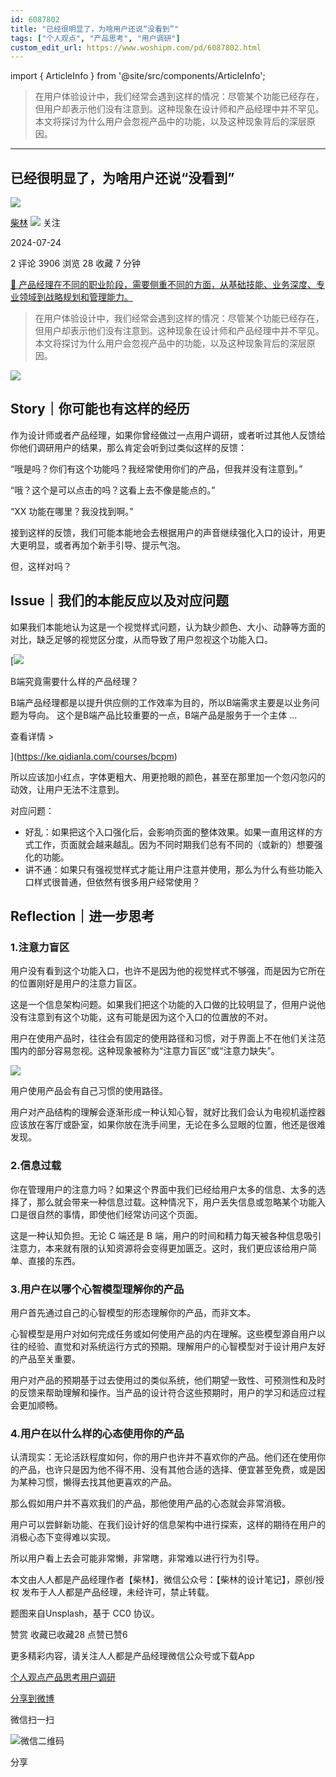 ```yaml
---
id: 6087802
title: "已经很明显了，为啥用户还说“没看到”"
tags: ["个人观点", "产品思考", "用户调研"]
custom_edit_url: https://www.woshipm.com/pd/6087802.html
---
```

import { ArticleInfo } from '@site/src/components/ArticleInfo';

<ArticleInfo
    author="柴林"
    authorLink="https://www.woshipm.com/u/1445283"
    published="2024-07-24"
    views={3906}
    comments={2}
    collects={28}
/>

> 在用户体验设计中，我们经常会遇到这样的情况：尽管某个功能已经存在，但用户却表示他们没有注意到。这种现象在设计师和产品经理中并不罕见。本文将探讨为什么用户会忽视产品中的功能，以及这种现象背后的深层原因。

---

## 已经很明显了，为啥用户还说“没看到”

[![](https://static.woshipm.com/APP_U_202212_20221208101317_7397.jpeg?imageView2/1/w/72/h/72/q/100)](https://www.woshipm.com/u/1445283)

[柴林](https://www.woshipm.com/u/1445283) ![](https://static.woshipm.com/tag/1101_1@2x.png) 关注

2024-07-24

2 评论 3906 浏览 28 收藏 7 分钟

[🔗 产品经理在不同的职业阶段，需要侧重不同的方面，从基础技能、业务深度、专业领域到战略规划和管理能力。](https://ke.qidianla.com/courses/90pm)

> 在用户体验设计中，我们经常会遇到这样的情况：尽管某个功能已经存在，但用户却表示他们没有注意到。这种现象在设计师和产品经理中并不罕见。本文将探讨为什么用户会忽视产品中的功能，以及这种现象背后的深层原因。

![](https://image.woshipm.com/2023/04/13/7320bd46-d9ef-11ed-a6e8-00163e0b5ff3.jpg)

## Story｜你可能也有这样的经历  

作为设计师或者产品经理，如果你曾经做过一点用户调研，或者听过其他人反馈给你他们调研用户的结果，那么肯定会听到过类似这样的反馈：

“哦是吗？你们有这个功能吗？我经常使用你们的产品，但我并没有注意到。”

“哦？这个是可以点击的吗？这看上去不像是能点的。”

“XX 功能在哪里？我没找到啊。”

接到这样的反馈，我们可能本能地会去根据用户的声音继续强化入口的设计，用更大更明显，或者再加个新手引导、提示气泡。

但，这样对吗？

## Issue｜我们的本能反应以及对应问题  

如果我们本能地认为这是一个视觉样式问题，认为缺少颜色、大小、动静等方面的对比，缺乏足够的视觉区分度，从而导致了用户忽视这个功能入口。

[![](https://image.woshipm.com/2023/08/02/f7cafd68-30e3-11ee-9da3-00163e0b5ff3.png)

B端究竟需要什么样的产品经理？

B端产品经理都是以提升供应侧的工作效率为目的，所以B端需求主要是以业务问题为导向。 这个是B端产品比较重要的一点，B端产品是服务于一个主体 ...

查看详情 >

](https://ke.qidianla.com/courses/bcpm)

所以应该加小红点，字体更粗大、用更抢眼的颜色，甚至在那里加一个忽闪忽闪的动效，让用户无法不注意到。

对应问题：

*   好乱：如果把这个入口强化后，会影响页面的整体效果。如果一直用这样的方式工作，页面就会越来越乱。因为不同时期我们总有不同的（或新的）想要强化的功能。
*   讲不通：如果只有强视觉样式才能让用户注意并使用，那么为什么有些功能入口样式很普通，但依然有很多用户经常使用？

## Reflection｜进一步思考  

### 1.注意力盲区

用户没有看到这个功能入口，也许不是因为他的视觉样式不够强，而是因为它所在的位置刚好是用户的注意力盲区。

这是一个信息架构问题。如果我们把这个功能的入口做的比较明显了，但用户说他没有注意到有这个功能，这有可能是因为这个入口的位置放的不对。

用户在使用产品时，往往会有固定的使用路径和习惯，对于界面上不在他们关注范围内的部分容易忽视。这种现象被称为“注意力盲区”或“注意力缺失”。

![](https://image.woshipm.com/2024/07/23/5ab313aa-4909-11ef-8321-00163e142b65.png)

用户使用产品会有自己习惯的使用路径。

用户对产品结构的理解会逐渐形成一种认知心智，就好比我们会认为电视机遥控器应该放在客厅或卧室，如果你放在洗手间里，无论在多么显眼的位置，他还是很难发现。

### 2.信息过载

你在管理用户的注意力吗？如果这个界面中我们已经给用户太多的信息、太多的选择了，那么就会带来一种信息过载。这种情况下，用户丢失信息或忽略某个功能入口是很自然的事情，即使他们经常访问这个页面。

这是一种认知负担。无论 C 端还是 B 端，用户的时间和精力每天被各种信息吸引注意力，本来就有限的认知资源将会变得更加匮乏。这时，我们更应该给用户简单、直接的东西。

### 3.用户在以哪个心智模型理解你的产品

用户首先通过自己的心智模型的形态理解你的产品，而非文本。

心智模型是用户对如何完成任务或如何使用产品的内在理解。这些模型源自用户以往的经验、直觉和对系统运行方式的预期。理解用户的心智模型对于设计用户友好的产品至关重要。

用户对产品的预期基于过去使用过的类似系统，他们期望一致性、可预测性和及时的反馈来帮助理解和操作。当产品的设计符合这些预期时，用户的学习和适应过程会更加顺畅。

### 4.用户在以什么样的心态使用你的产品

认清现实：无论活跃程度如何，你的用户也许并不喜欢你的产品。他们还在使用你的产品，也许只是因为他不得不用、没有其他合适的选择、便宜甚至免费，或是因为某种习惯，懒得去找其他更喜欢的产品。

那么假如用户并不喜欢我们的产品，那他使用产品的心态就会非常消极。

用户可以尝鲜新功能、在我们设计好的信息架构中进行探索，这样的期待在用户的消极心态下变得难以实现。

所以用户看上去会可能非常懒，非常瞎，非常难以进行行为引导。

本文由人人都是产品经理作者【柴林】，微信公众号：【柴林的设计笔记】，原创/授权 发布于人人都是产品经理，未经许可，禁止转载。

题图来自Unsplash，基于 CC0 协议。

赞赏 收藏已收藏28 点赞已赞6

更多精彩内容，请关注人人都是产品经理微信公众号或下载App

[个人观点](https://www.woshipm.com/tag/%e4%b8%aa%e4%ba%ba%e8%a7%82%e7%82%b9)[产品思考](https://www.woshipm.com/tag/%e4%ba%a7%e5%93%81%e6%80%9d%e8%80%83)[用户调研](https://www.woshipm.com/tag/%e7%94%a8%e6%88%b7%e8%b0%83%e7%a0%94)

[分享到微博](https://service.weibo.com/share/share.php?appkey=2775287854&title=已经很明显了，为啥用户还说“没看到”&url=https://www.woshipm.com/pd/6087802.html&pic=https://image.woshipm.com/2023/04/13/7320bd46-d9ef-11ed-a6e8-00163e0b5ff3.jpg)

微信扫一扫

![微信二维码](https://api.pwmqr.com/qrcode/create/?url=https://www.woshipm.com/pd/6087802.html)

分享